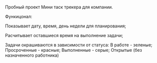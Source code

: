 Пробный проект Мини таск трекера для компании.

Функицонал:


Показывает дату, время, день недели для планирования;

Расчитывает оставшиеся время на выполнение задачи;

Задачи окрашиваются в зависимости от статуса:
В работе - зеленые;
Просроченные - красные;
Выполненные - серые;
Открытые (без назначенного работника)





